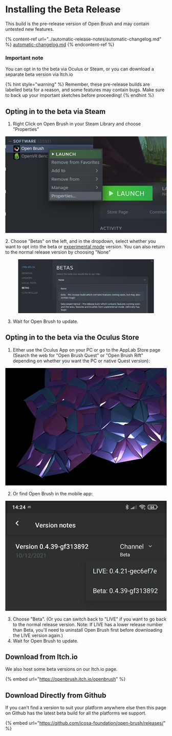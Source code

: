 # Installing the Beta Release

This build is the pre-release version of Open Brush and may contain untested new features.

{% content-ref url="../automatic-release-notes/automatic-changelog.md" %}
[automatic-changelog.md](../automatic-release-notes/automatic-changelog.md)
{% endcontent-ref %}

### Important note <a href="#_lnka1z4mzei7" id="_lnka1z4mzei7"></a>

You can opt in to the beta via Oculus or Steam, or you can download a separate beta version via Itch.io

{% hint style="warning" %}
Remember, these pre-release builds are labelled beta for a reason, and some features may contain bugs. Make sure to back up your important sketches before proceeding!
{% endhint %}

## Opting in to the beta via Steam <a href="#_lnka1z4mzei7" id="_lnka1z4mzei7"></a>

1. Right Click on Open Brush in your Steam Library and choose "Properties"

![](<../.gitbook/assets/image (13) (1) (1) (1) (1) (1).png>)

2\. Choose "Betas" on the left, and in the dropdown, select whether you want to opt into the beta or [experimental mode](main-experimental-build.md) version. You can also return to the normal release version by choosing "None"

<figure><img src="../.gitbook/assets/image (7) (1).png" alt=""><figcaption></figcaption></figure>

3. Wait for Open Brush to update.

## Opting in to the beta via the Oculus Store <a href="#_lnka1z4mzei7" id="_lnka1z4mzei7"></a>

1. Either use the Oculus App on your PC or go to the AppLab Store page (Search the web for "Open Brush Quest" or "Open Brush Rift" depending on whether you want the PC or native Quest version):

![](<../.gitbook/assets/image (11) (1) (1).png>)

2. Or find Open Brush in the mobile app:

![](<../.gitbook/assets/image (12) (1) (1) (1).png>)

3. Choose "Beta". (Or you can switch back to "LIVE" if you want to go back to the normal release version. Note: If LIVE has a lower release number than Beta, you'll need to uninstall Open Brush first before downloading the LIVE version again.)
4. Wait for Open Brush to update.

## Download from Itch.io

We also host some beta versions on our Itch.io page.

{% embed url="https://openbrush.itch.io/openbrush" %}

## Download Directly from Github

If you can't find a version to suit your platform anywhere else then this page on Github has the latest beta build for all the platforms we support.

{% embed url="https://github.com/icosa-foundation/open-brush/releases/" %}
